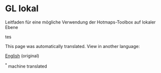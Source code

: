<h1> <a class="anchor" id="gl-local" href="#gl-local"><i class="fa fa-link"></i></a> GL lokal </h1><p> Leitfaden für eine mögliche Verwendung der Hotmaps-Toolbox auf lokaler Ebene </p><p> tes </p>
<!--- THIS IS A SUPER UNIQUE IDENTIFIER -->

This page was automatically translated. View in another language:

[English](../en/GL-local) (original)  

<sup>\*</sup> machine translated

